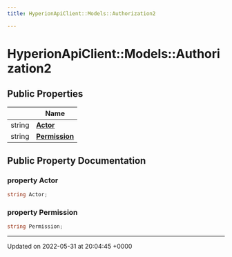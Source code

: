 ```yaml
---
title: HyperionApiClient::Models::Authorization2

---
```


# HyperionApiClient::Models::Authorization2





## Public Properties

|                | Name           |
| -------------- | -------------- |
| string | **[Actor](/Classes/class_hyperion_api_client_1_1_models_1_1_authorization2.md#property-actor)**  |
| string | **[Permission](/Classes/class_hyperion_api_client_1_1_models_1_1_authorization2.md#property-permission)**  |

## Public Property Documentation

### property Actor

```csharp
string Actor;
```


### property Permission

```csharp
string Permission;
```


-------------------------------

Updated on 2022-05-31 at 20:04:45 +0000